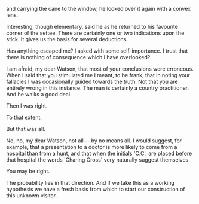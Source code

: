 and carrying the cane to the window, he looked over it again with a
convex lens.

Interesting, though elementary, said he as he returned to his
favourite corner of the settee. There are certainly one or two
indications upon the stick. It gives us the basis for several
deductions.

Has anything escaped me? I asked with some self-importance. I
trust that there is nothing of consequence which I have overlooked?

I am afraid, my dear Watson, that most of your conclusions were
erroneous. When I said that you stimulated me I meant, to be frank, that
in noting your fallacies I was occasionally guided towards the truth.
Not that you are entirely wrong in this instance. The man is certainly a
country practitioner. And he walks a good deal.

Then I was right.

To that extent.

But that was all.

No, no, my dear Watson, not all -- by no means all. I would suggest,
for example, that a presentation to a doctor is more likely to come from
a hospital than from a hunt, and that when the initials 'C.C.' are
placed before that hospital the words 'Charing Cross' very naturally
suggest themselves.

You may be right.

The probability lies in that direction. And if we take this as a
working hypothesis we have a fresh basis from which to start our
construction of this unknown visitor.
